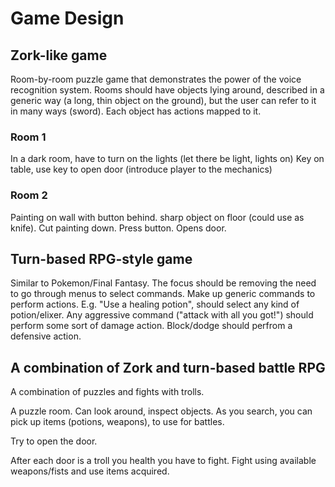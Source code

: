 Game Design
================

Zork-like game
----------------------

Room-by-room puzzle game that demonstrates the power of the voice recognition system. Rooms should have objects lying around, described in a generic way (a long, thin object on the ground), but the user can refer to it in many ways (sword). Each object has actions mapped to it.

### Room 1

In a dark room, have to turn on the lights (let there be light, lights on)
Key on table, use key to open door (introduce player to the mechanics)

### Room 2

Painting on wall with button behind. sharp object on floor (could use as knife). Cut painting down. Press button. Opens door.


Turn-based RPG-style game
-------------------------

Similar to Pokemon/Final Fantasy. The focus should be removing the need to go through menus to select commands. Make up generic commands to perform actions. E.g. "Use a healing potion", should select any kind of potion/elixer. Any aggressive command ("attack with all you got!") should perform some sort of damage action. Block/dodge should perfrom a defensive action.


A combination of Zork and turn-based battle RPG
---------------------------------

A combination of puzzles and fights with trolls.

A puzzle room. Can look around, inspect objects. As you search, you can pick up items (potions, weapons), to use for battles.

Try to open the door.

After each door is a troll you health you have to fight. Fight using available weapons/fists and use items acquired.